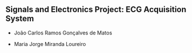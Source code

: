 ## Signals and Electronics Project: ECG Acquisition System

* João Carlos Ramos Gonçalves de Matos

* Maria Jorge Miranda Loureiro
